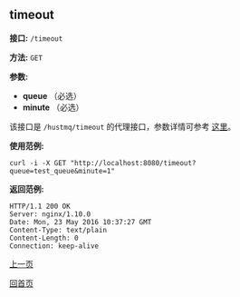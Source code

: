 ## timeout ##

**接口:** `/timeout`

**方法:** `GET`

**参数:** 

*  **queue** （必选）  
*  **minute** （必选）  
  
该接口是 `/hustmq/timeout` 的代理接口，参数详情可参考 [这里](../hustmq/timeout.md)。

**使用范例:**

    curl -i -X GET "http://localhost:8080/timeout?queue=test_queue&minute=1"

**返回范例:**

    HTTP/1.1 200 OK
    Server: nginx/1.10.0
    Date: Mon, 23 May 2016 10:37:27 GMT
    Content-Type: text/plain
    Content-Length: 0
    Connection: keep-alive

[上一页](../ha.md)

[回首页](../../index.md)